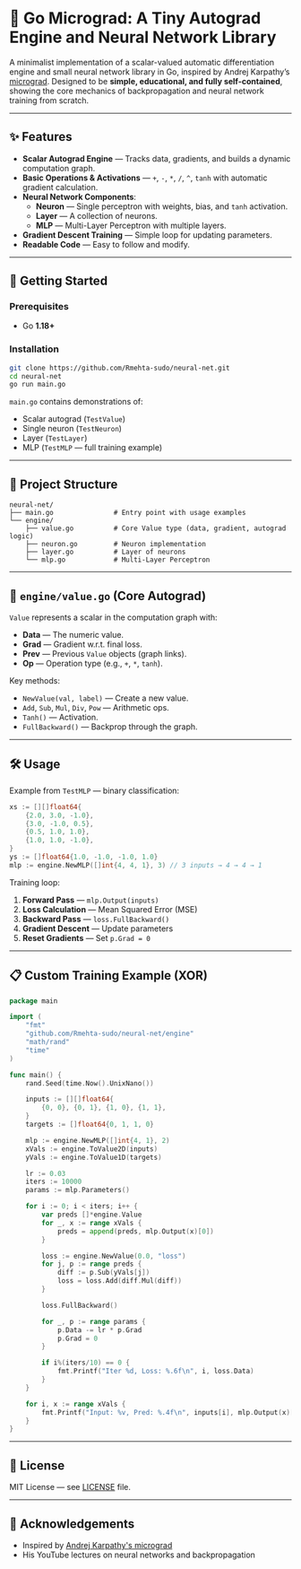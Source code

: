 # 🚀 Go Micrograd: A Tiny Autograd Engine and Neural Network Library

A minimalist implementation of a scalar-valued automatic differentiation engine and small neural network library in Go, inspired by Andrej Karpathy’s [micrograd](https://github.com/karpathy/micrograd). Designed to be **simple, educational, and fully self-contained**, showing the core mechanics of backpropagation and neural network training from scratch.

---

## ✨ Features
- **Scalar Autograd Engine** — Tracks data, gradients, and builds a dynamic computation graph.
- **Basic Operations & Activations** — `+`, `-`, `*`, `/`, `^`, `tanh` with automatic gradient calculation.
- **Neural Network Components**:
  - **Neuron** — Single perceptron with weights, bias, and `tanh` activation.
  - **Layer** — A collection of neurons.
  - **MLP** — Multi-Layer Perceptron with multiple layers.
- **Gradient Descent Training** — Simple loop for updating parameters.
- **Readable Code** — Easy to follow and modify.

---

## 🏁 Getting Started

### Prerequisites
- Go **1.18+**

### Installation
```bash
git clone https://github.com/Rmehta-sudo/neural-net.git
cd neural-net
go run main.go
```
`main.go` contains demonstrations of:
- Scalar autograd (`TestValue`)
- Single neuron (`TestNeuron`)
- Layer (`TestLayer`)
- MLP (`TestMLP` — full training example)

---

## 📂 Project Structure
```
neural-net/
├── main.go               # Entry point with usage examples
└── engine/
    ├── value.go          # Core Value type (data, gradient, autograd logic)
    ├── neuron.go         # Neuron implementation
    ├── layer.go          # Layer of neurons
    └── mlp.go            # Multi-Layer Perceptron
```

---

## 🔹 `engine/value.go` (Core Autograd)
`Value` represents a scalar in the computation graph with:
- **Data** — The numeric value.
- **Grad** — Gradient w.r.t. final loss.
- **Prev** — Previous `Value` objects (graph links).
- **Op** — Operation type (e.g., `+`, `*`, `tanh`).

Key methods:
- `NewValue(val, label)` — Create a new value.
- `Add`, `Sub`, `Mul`, `Div`, `Pow` — Arithmetic ops.
- `Tanh()` — Activation.
- `FullBackward()` — Backprop through the graph.

---

## 🛠 Usage
Example from `TestMLP` — binary classification:
```go
xs := [][]float64{
    {2.0, 3.0, -1.0},
    {3.0, -1.0, 0.5},
    {0.5, 1.0, 1.0},
    {1.0, 1.0, -1.0},
}
ys := []float64{1.0, -1.0, -1.0, 1.0}
mlp := engine.NewMLP([]int{4, 4, 1}, 3) // 3 inputs → 4 → 4 → 1
```
Training loop:
1. **Forward Pass** — `mlp.Output(inputs)`
2. **Loss Calculation** — Mean Squared Error (MSE)
3. **Backward Pass** — `loss.FullBackward()`
4. **Gradient Descent** — Update parameters
5. **Reset Gradients** — Set `p.Grad = 0`

---

## 📋 Custom Training Example (XOR)
```go
package main

import (
    "fmt"
    "github.com/Rmehta-sudo/neural-net/engine"
    "math/rand"
    "time"
)

func main() {
    rand.Seed(time.Now().UnixNano())

    inputs := [][]float64{
        {0, 0}, {0, 1}, {1, 0}, {1, 1},
    }
    targets := []float64{0, 1, 1, 0}

    mlp := engine.NewMLP([]int{4, 1}, 2)
    xVals := engine.ToValue2D(inputs)
    yVals := engine.ToValue1D(targets)

    lr := 0.03
    iters := 10000
    params := mlp.Parameters()

    for i := 0; i < iters; i++ {
        var preds []*engine.Value
        for _, x := range xVals {
            preds = append(preds, mlp.Output(x)[0])
        }

        loss := engine.NewValue(0.0, "loss")
        for j, p := range preds {
            diff := p.Sub(yVals[j])
            loss = loss.Add(diff.Mul(diff))
        }

        loss.FullBackward()

        for _, p := range params {
            p.Data -= lr * p.Grad
            p.Grad = 0
        }

        if i%(iters/10) == 0 {
            fmt.Printf("Iter %d, Loss: %.6f\n", i, loss.Data)
        }
    }

    for i, x := range xVals {
        fmt.Printf("Input: %v, Pred: %.4f\n", inputs[i], mlp.Output(x)[0].Data)
    }
}
```

---

## 📜 License
MIT License — see [LICENSE](LICENSE) file.

---

## 🙏 Acknowledgements
- Inspired by [Andrej Karpathy's micrograd](https://github.com/karpathy/micrograd)
- His YouTube lectures on neural networks and backpropagation
